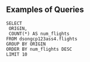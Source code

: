 
## Examples of Queries

```
SELECT 
 ORIGIN,
 COUNT(*) AS num_flights
FROM dsongcp123ass4.flights
GROUP BY ORIGIN
ORDER BY num_flights DESC
LIMIT 10
```

